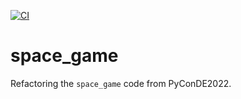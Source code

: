 [![CI](https://github.com/titoeb/space_game/workflows/ci-pipeline/badge.svg)](https://github.com/titoeb/space_game/actions/workflows/check-commit.yml)

# space_game
Refactoring the `space_game` code from PyConDE2022.
